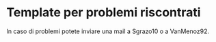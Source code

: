 # Template per problemi riscontrati

In caso di problemi potete inviare una mail a Sgrazo10 o a VanMenoz92.

